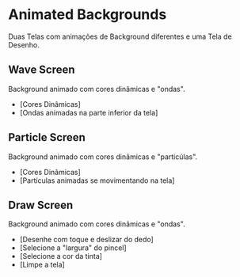 # Animated Backgrounds

Duas Telas com animações de Background diferentes e uma Tela de Desenho.

## Wave Screen

Background animado com cores dinâmicas e "ondas".

- [Cores Dinâmicas]
- [Ondas animadas na parte inferior da tela]

## Particle Screen

Background animado com cores dinâmicas e "particúlas".

- [Cores Dinâmicas]
- [Partículas animadas se movimentando na tela]

## Draw Screen

Background animado com cores dinâmicas e "ondas".

- [Desenhe com toque e deslizar do dedo]
- [Selecione a "largura" do pincel]
- [Selecione a cor da tinta]
- [Limpe a tela]